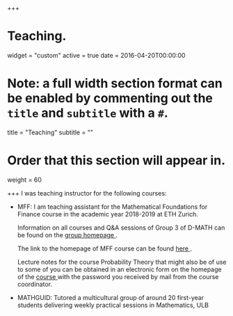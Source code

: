 +++
# Teaching.

widget = "custom"
active = true
date = 2016-04-20T00:00:00

# Note: a full width section format can be enabled by commenting out the `title` and `subtitle` with a `#`.
title = "Teaching"
subtitle = ""

# Order that this section will appear in.
weight = 60

+++
I was teaching instructor for the following courses: 
<ul>
<li> MFF: I am teaching assistant for the Mathematical Foundations for Finance course in the academic year 2018-2019 at ETH Zurich.

 Information on all courses and Q&A sessions of Group 3 of D-MATH can be found on the  <a href = "https://people.math.ethz.ch/~gruppe3/about" target = "_blank"> group homepage </a>. 
 

The link to the homepage of MFF course can be found <a href = "https://metaphor.ethz.ch/x/2018/hs/401-3913-01L" target = "_blank"> here </a>.


Lecture notes for the course Probability Theory that might also be of use to some of you can be obtained in an electronic form on the homepage of the <a href="https://metaphor.ethz.ch/x/2018/hs/401-3601-00L/" target = "blank"> course </a> with the password you received by mail from the course coordinator. 


<li> MATHGUID: Tutored a multicultural group of around 20 first-year students delivering weekly practical sessions in Mathematics, ULB</li>

</ul>
